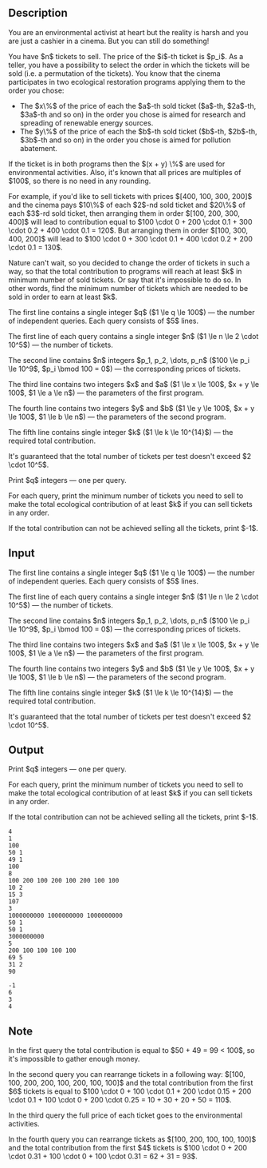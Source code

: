 ## Description

<div><p>You are an environmental activist at heart but the reality is harsh and you are just a cashier in a cinema. But you can still do something!</p><p>You have $n$ tickets to sell. The price of the $i$-th ticket is $p_i$. As a teller, you have a possibility to select the order in which the tickets will be sold (i.e. a permutation of the tickets). You know that the cinema participates in two ecological restoration programs applying them <span class="tex-font-style-bf">to the order you chose</span>:</p><ul> <li> The $x\%$ of the price of each the $a$-th sold ticket ($a$-th, $2a$-th, $3a$-th and so on) <span class="tex-font-style-it">in the order you chose</span> is aimed for research and spreading of renewable energy sources. </li><li> The $y\%$ of the price of each the $b$-th sold ticket ($b$-th, $2b$-th, $3b$-th and so on) <span class="tex-font-style-it">in the order you chose</span> is aimed for pollution abatement. </li></ul><p>If the ticket is in both programs then the $(x + y) \%$ are used for environmental activities. Also, it's known that all prices are multiples of $100$, so there is no need in any rounding.</p><p>For example, if you'd like to sell tickets with prices $[400, 100, 300, 200]$ and the cinema pays $10\%$ of each $2$-nd sold ticket and $20\%$ of each $3$-rd sold ticket, then arranging them in order $[100, 200, 300, 400]$ will lead to contribution equal to $100 \cdot 0 + 200 \cdot 0.1 + 300 \cdot 0.2 + 400 \cdot 0.1 = 120$. But arranging them in order $[100, 300, 400, 200]$ will lead to $100 \cdot 0 + 300 \cdot 0.1 + 400 \cdot 0.2 + 200 \cdot 0.1 = 130$.</p><p>Nature can't wait, so you decided to change the order of tickets in such a way, so that the <span class="tex-font-style-bf">total</span> contribution to programs will reach at least $k$ in <span class="tex-font-style-bf">minimum</span> number of sold tickets. Or say that it's impossible to do so. In other words, find the minimum number of tickets which are needed to be sold in order to earn at least $k$.</p></div><div class="input-specification"><p>The first line contains a single integer $q$ ($1 \le q \le 100$)&nbsp;— the number of independent queries. Each query consists of $5$ lines.</p><p>The first line of each query contains a single integer $n$ ($1 \le n \le 2 \cdot 10^5$)&nbsp;— the number of tickets.</p><p>The second line contains $n$ integers $p_1, p_2, \dots, p_n$ ($100 \le p_i \le 10^9$, $p_i \bmod 100 = 0$)&nbsp;— the corresponding prices of tickets.</p><p>The third line contains two integers $x$ and $a$ ($1 \le x \le 100$, $x + y \le 100$, $1 \le a \le n$)&nbsp;— the parameters of the first program.</p><p>The fourth line contains two integers $y$ and $b$ ($1 \le y \le 100$, $x + y \le 100$, $1 \le b \le n$)&nbsp;— the parameters of the second program.</p><p>The fifth line contains single integer $k$ ($1 \le k \le 10^{14}$)&nbsp;— the required total contribution.</p><p>It's guaranteed that the total number of tickets per test doesn't exceed $2 \cdot 10^5$.</p></div><div class="output-specification"><p>Print $q$ integers&nbsp;— one per query. </p><p>For each query, print the minimum number of tickets you need to sell to make the total ecological contribution of at least $k$ if you can sell tickets in any order.</p><p>If the total contribution can not be achieved selling all the tickets, print $-1$.</p></div>

## Input

<p>The first line contains a single integer $q$ ($1 \le q \le 100$)&nbsp;— the number of independent queries. Each query consists of $5$ lines.</p><p>The first line of each query contains a single integer $n$ ($1 \le n \le 2 \cdot 10^5$)&nbsp;— the number of tickets.</p><p>The second line contains $n$ integers $p_1, p_2, \dots, p_n$ ($100 \le p_i \le 10^9$, $p_i \bmod 100 = 0$)&nbsp;— the corresponding prices of tickets.</p><p>The third line contains two integers $x$ and $a$ ($1 \le x \le 100$, $x + y \le 100$, $1 \le a \le n$)&nbsp;— the parameters of the first program.</p><p>The fourth line contains two integers $y$ and $b$ ($1 \le y \le 100$, $x + y \le 100$, $1 \le b \le n$)&nbsp;— the parameters of the second program.</p><p>The fifth line contains single integer $k$ ($1 \le k \le 10^{14}$)&nbsp;— the required total contribution.</p><p>It's guaranteed that the total number of tickets per test doesn't exceed $2 \cdot 10^5$.</p>

## Output

<p>Print $q$ integers&nbsp;— one per query. </p><p>For each query, print the minimum number of tickets you need to sell to make the total ecological contribution of at least $k$ if you can sell tickets in any order.</p><p>If the total contribution can not be achieved selling all the tickets, print $-1$.</p>





```input1
4
1
100
50 1
49 1
100
8
100 200 100 200 100 200 100 100
10 2
15 3
107
3
1000000000 1000000000 1000000000
50 1
50 1
3000000000
5
200 100 100 100 100
69 5
31 2
90
```




```output1
-1
6
3
4
```



## Note

<p>In the first query the total contribution is equal to $50 + 49 = 99 &lt; 100$, so it's impossible to gather enough money.</p><p>In the second query you can rearrange tickets in a following way: $[100, 100, 200, 200, 100, 200, 100, 100]$ and the total contribution from the first $6$ tickets is equal to $100 \cdot 0 + 100 \cdot 0.1 + 200 \cdot 0.15 + 200 \cdot 0.1 + 100 \cdot 0 + 200 \cdot 0.25 = 10 + 30 + 20 + 50 = 110$.</p><p>In the third query the full price of each ticket goes to the environmental activities.</p><p>In the fourth query you can rearrange tickets as $[100, 200, 100, 100, 100]$ and the total contribution from the first $4$ tickets is $100 \cdot 0 + 200 \cdot 0.31 + 100 \cdot 0 + 100 \cdot 0.31 = 62 + 31 = 93$.</p>
